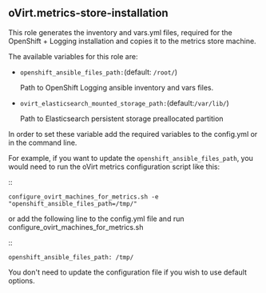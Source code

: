 ## oVirt.metrics-store-installation

This role generates the inventory and vars.yml files,
required for the OpenShift + Logging installation and copies it
to the metrics store machine.

The available variables for this role are:

- `openshift_ansible_files_path:`(default: `/root/`)

  Path to OpenShift Logging ansible inventory and vars files.

- `ovirt_elasticsearch_mounted_storage_path:`(default:`/var/lib/`)

  Path to Elasticsearch persistent storage preallocated partition

In order to set these variable add the required variables to the config.yml
or in the command line.

For example, if you want to update the `openshift_ansible_files_path`,
you would need to run the oVirt metrics configuration script like this:

::


    configure_ovirt_machines_for_metrics.sh -e "openshift_ansible_files_path=/tmp/"


or add the following line to the config.yml file and run configure_ovirt_machines_for_metrics.sh

::

    openshift_ansible_files_path: /tmp/

You don't need to update the configuration file if you wish to use default options.
